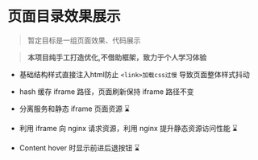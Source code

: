 # 页面目录效果展示

> 暂定目标是一组页面效果、代码展示

> **本项目纯手工打造优化,不借助框架，致力于个人学习体验**

- 基础结构样式直接注入html防止 `<link>加载css过慢` 导致页面整体样式抖动

- hash 缓存 iframe 路径，页面刷新保持 iframe 路径不变
- 分离服务和静态 iframe 页面资源 ⌛️
- 利用 iframe 向 nginx 请求资源，利用 nginx 提升静态资源访问性能 ⌛️
- Content hover 时显示前进后退按钮 ⌛️